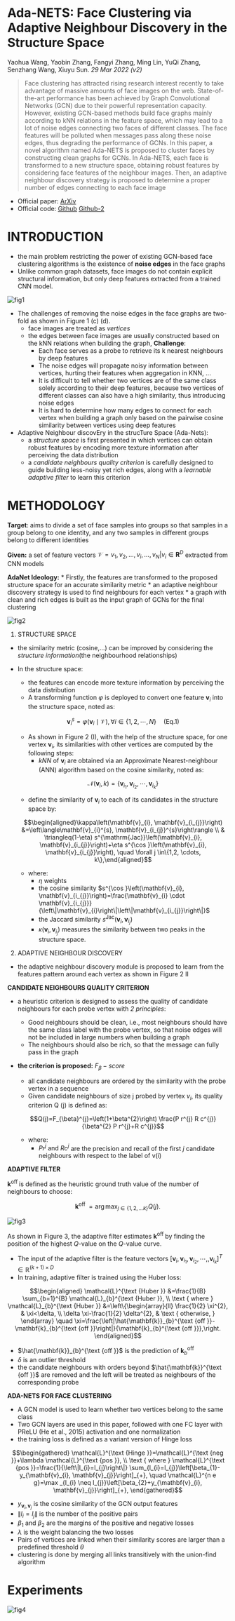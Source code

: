 # Ada-NETS: Face Clustering via Adaptive Neighbour Discovery in the Structure Space
Yaohua Wang, Yaobin Zhang, Fangyi Zhang, Ming Lin, YuQi Zhang, Senzhang Wang, Xiuyu Sun. _29 Mar 2022 (v2)_

> Face clustering has attracted rising research interest recently to take advantage of massive amounts of face images on the web. State-of-the-art performance has been achieved by Graph Convolutional Networks (GCN) due to their powerful representation capacity. However, existing GCN-based methods build face graphs mainly according to kNN relations in the feature space, which may lead to a lot of noise edges connecting two faces of different classes. The face features will be polluted when messages pass along these noise edges, thus degrading the performance of GCNs. 
> In this paper, a novel algorithm named Ada-NETS is proposed to cluster faces by constructing clean graphs for GCNs. In Ada-NETS, each face is transformed to a new structure space, obtaining robust features by considering face features of the neighbour images. Then, an adaptive neighbour discovery strategy is proposed to determine a proper number of edges connecting to each face image

* Official paper: [ArXiv](https://arxiv.org/abs/2202.03800)
* Official code: [Github](https://github.com/damo-cv/ada-nets) [Github-2](https://github.com/Thomas-wyh/Ada-NETS)

# INTRODUCTION
- the main problem restricting the power of existing GCN-based face clustering algorithms is the existence of **noise edges** in the face graphs
- Unlike common graph datasets, face images do not contain explicit structural information, but only deep features extracted from a trained CNN model.

![fig1](../../asset/images/Adanets/fig1.jpg)

- The challenges of removing the noise edges in the face graphs are two-fold as shown in Figure 1 (c) (d). 
  - face images are treated as _vertices_
  - the edges between face images are usually constructed based on the kNN relations when building the graph, **Challenge**:
    -  Each face serves as a probe to retrieve its k nearest neighbours by deep features
    -  The noise edges will propagate noisy information between vertices, hurting their features when aggregation in KNN, ...
    -  It is difficult to tell whether two vertices are of the same class solely according to their deep features, because two vertices of different classes can also have a high similarity, thus introducing noise edges
    -  It is hard to determine how many edges to connect for each vertex when building a graph only based on the pairwise cosine similarity between vertices using deep features
- Adaptive Neighbour discovEry in the strucTure Space (Ada-Nets):
  - a _structure space_ is first presented in which vertices can obtain robust features by encoding more texture information after perceiving the data distribution 
  - a _candidate neighbours quality criterion_ is carefully designed to guide building less-noisy yet rich edges, along with a _learnable adaptive filter_ to learn this criterion

# METHODOLOGY
**Target**:  aims to divide a set of face samples into groups so that samples in a group belong to one identity, and any two samples in different groups belong to different identities

**Given:** a set of feature vectors $\mathcal{V} = {v_1, v_2, ..., v_i, ..., v_N | v_i \in \mathbf{R}^D}$ extracted from CNN models

**AdaNet Ideology:**
    * Firstly, the features are transformed to the proposed structure space for an accurate similarity metric
    * an adaptive neighbour discovery strategy is used to find neighbours for each vertex
    * a graph with clean and rich edges is built as the input graph of GCNs for the final clustering    

![fig2](../../asset/images/Adanets/fig2.jpg)

1. STRUCTURE SPACE

-  the similarity metric (cosine,...) can be improved by considering the _structure information_(the neighbourhood relationships)
-  In the structure space:
   -  the features can encode more texture information by perceiving the data distribution
   -  A transforming function $\varphi$ is deployed to convert one feature $\mathbf{v}_{i}$ into the structure space, noted as:
  
    $$\mathbf{v}_{i}^{s}=\varphi\left(\mathbf{v}_{i} \mid \mathcal{V}\right), \forall i \in\{1,2, \cdots, N\} \quad \text{(Eq.1)}$$

   - As shown in Figure 2 (I), with the help of the structure space, for one vertex $\mathbf{v}_{i}$, its similarities with other vertices are computed by the following steps:
     *   _kNN_ of $\mathbf{v}_{i}$ are obtained via an Approximate Nearest-neighbour (ANN) algorithm based on the cosine similarity, noted as:
  
    $$\mathcal{N}\left(\mathbf{v}_{i}, k\right)=\left\{\mathbf{v}_{i_{1}}, \mathbf{v}_{i_{2}}, \cdots, \mathbf{v}_{i_{k}}\right\}$$

     *   define the similarity of $\mathbf{v}_{i}$ to each of its candidates in the structure space by:

    $$\begin{aligned}\kappa\left(\mathbf{v}_{i}, \mathbf{v}_{i_{j}}\right) &=\left\langle\mathbf{v}_{i}^{s}, \mathbf{v}_{i_{j}}^{s}\right\rangle \\ & \triangleq(1-\eta) s^{\mathrm{Jac}}\left(\mathbf{v}_{i}, \mathbf{v}_{i_{j}}\right)+\eta s^{\cos }\left(\mathbf{v}_{i}, \mathbf{v}_{i_{j}}\right), \quad \forall j \in\{1,2, \cdots, k\},\end{aligned}$$

    * where:
        * $\eta$ weights 
        * the cosine similarity $s^{\cos }\left(\mathbf{v}_{i}, \mathbf{v}_{i_{j}}\right)=\frac{\mathbf{v}_{i} \cdot \mathbf{v}_{i_{j}}}{\left\|\mathbf{v}_{i}\right\|\left\|\mathbf{v}_{i_{j}}\right\|}$
        * the Jaccard similarity $s^{\mathrm{Jac}}\left(\mathbf{v}_{i}, \mathbf{v}_{i_{j}}\right)$
        * $\kappa\left(\mathbf{v}_{i}, \mathbf{v}_{i_{j}}\right)$ measures the similarity between two peaks in the structure space.

2. ADAPTIVE NEIGHBOUR DISCOVERY

- the adaptive neighbour discovery module is proposed to learn from the features pattern around each vertex as shown in Figure 2 II

**CANDIDATE NEIGHBOURS QUALITY CRITERION**

-   a heuristic criterion is designed to assess the quality of candidate neighbours for each probe vertex with _2 principles_:
    -   Good neighbours should be clean, i.e., most neighbours should have the same class label with the probe vertex, so that noise edges will not be included in large numbers when building a graph
    -   The neighbours should also be rich, so that the message can fully pass in the graph
  
-   **the criterion is proposed:** $F_{\beta}-score$
    -   all candidate neighbours are ordered by the similarity with the probe vertex in a sequence
    -    Given candidate neighbours of size j probed by vertex $v_i$,  its quality criterion Q (j) is defined as:
  
    $$Q(j)=F_{\beta}^{j}=\left(1+\beta^{2}\right) \frac{P r^{j} R c^{j}}{\beta^{2} P r^{j}+R c^{j}}$$

    - where:
      - $P r^{j} \text{ and } R c^{j}$ are the precision and recall of the first _j_ candidate neighbours with respect to the label of v(i)


**ADAPTIVE FILTER**

$\mathbf{k}^{\text {off }}$ is defined as the heuristic ground truth value of the number of neighbours to choose:

$$\mathbf{k}^{\text {off }}=\arg \max _{j \in\{1,2, \ldots k\}} Q(j) .$$

![fig3](../../asset/images/Adanets/fig3.jpg)

As shown in Figure 3, the adaptive filter estimates $\mathbf{k}^{\text {off }}$ by finding the position of the highest $Q$-value on the $Q$-value curve. 

- The input of the adaptive filter is the feature vectors $\left[\mathbf{v}_{i}, \mathbf{v}_{i_{1}}, \mathbf{v}_{i_{2}}, \cdots,, \mathbf{v}_{i_{k}}\right]^{T} \in \mathbb{R}^{(k+1) \times D}$
- In training, adaptive filter is trained using the Huber loss:

$$\begin{aligned} \mathcal{L}^{\text {Huber }} &=\frac{1}{B} \sum_{b=1}^{B} \mathcal{L}_{b}^{\text {Huber }}, \\
\text { where } \mathcal{L}_{b}^{\text {Huber }} &=\left\{\begin{array}{ll}
\frac{1}{2} \xi^{2}, & \xi<\delta, \\
\delta \xi-\frac{1}{2} \delta^{2}, & \text { otherwise, }
\end{array} \quad \xi=\frac{\left|\hat{\mathbf{k}}_{b}^{\text {off }}-\mathbf{k}_{b}^{\text {off }}\right|}{\mathbf{k}_{b}^{\text {off }}},\right. \end{aligned}$$

  - $\hat{\mathbf{k}}_{b}^{\text {off }}$ is the prediction of $\mathbf{k}_{b}^{\text {off }}$
  - $\delta$ is an outlier threshold
  - the candidate neighbours with orders beyond $\hat{\mathbf{k}}^{\text {off }}$ are removed and the left will be treated as neighbours of the corresponding probe


**ADA-NETS FOR FACE CLUSTERING**

- A GCN model is used to learn whether two vertices belong to the same class
- Two GCN layers are used in this paper, followed with one FC layer with PReLU (He et al., 2015) activation and one normalization
- the training loss is defined as a variant version of Hinge loss

$$\begin{gathered}
\mathcal{L}^{\text {Hinge }}=\mathcal{L}^{\text {neg }}+\lambda \mathcal{L}^{\text {pos }}, \\
\text { where } \mathcal{L}^{\text {pos }}=\frac{1}{\left\|l_{i}=l_{j}\right\|} \sum_{l_{i}=l_{j}}\left[\beta_{1}-y_{\mathbf{v}_{i}, \mathbf{v}_{j}}\right]_{+}, \quad \mathcal{L}^{n e g}=\max _{l_{i} \neq l_{j}}\left[\beta_{2}+y_{\mathbf{v}_{i}, \mathbf{v}_{j}}\right]_{+},
\end{gathered}$$

  - $y_{\mathbf{v}_{i}, \mathbf{v}_{j}}$ is the cosine similarity of the GCN output features
  - $\left\|l_{i}=l_{j}\right\|$ is the number of the positive pairs
  - $\beta_{1} \text{ and } \beta_{2}$ are the margins of the positive and negative losses
  - $\lambda$ is the weight balancing the two losses
- Pairs of vertices are linked when their similarity scores are larger than a predefined threshold $\theta$
- clustering is done by merging all links transitively with the union-find algorithm

# Experiments

![fig4](../../asset/images/Adanets/fig4.jpg)